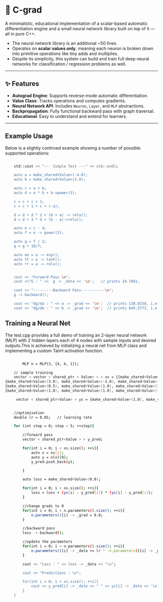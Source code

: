 # 🧠 C-grad

A minimalistic, educational implementation of a scalar-based automatic differentiation engine and a small neural network library built on top of it — all in pure C++.
- The neural network library is an additional ~50 lines.
- Operates on **scalar values only**, meaning each neuron is broken down into primitive operations like tiny adds and multiplies.
- Despite its simplicity, this system can build and train full deep neural networks for classification / regression problems as well.

---

## ✨ Features

- **Autograd Engine**: Supports reverse-mode automatic differentiation.
- **Value Class**: Tracks operations and computes gradients.
- **Neural Network API**: Includes `Neuron`, `Layer`, and `MLP` abstractions.
- **Backpropagation**: Fully functional backward pass with graph traversal.
- **Educational**: Easy to understand and extend for learners.

---

## Example Usage
Below is a slightly contrived example showing a number of possible supported operations:

``` bash

    std::cout << "--- Simple Test ---" << std::endl;

    auto a = make_shared<Value>(-4.0);
    auto b = make_shared<Value>(2.0);

    auto c = a + b;
    auto d = a * b + b->power(3);

    c = c + c + 1;
    c = c + 1 + c + (-a);

    d = d + d * 2 + (b + a) -> relu();
    d = d + 3 * d + (b - a)->relu();

    auto e = c - d;
    auto f = e -> power(2);

    auto g = f / 2;
    g = g + 10/f;

    auto ee = a -> exp();
    auto tt = a -> tanh();
    auto rr = a -> relu();


    cout << "Forward Pass \n";
    cout <<"G : " <<  g -> _data << '\n';   // prints 24.7041,

    cout << "---------Backward Pass-----------\n";
    g -> backward();

    cout << "dg/da : " << a -> _grad << '\n';  // prints 138.8338, i.e. the numerical value of dg/da
    cout << "dg/db : " << b -> _grad << '\n';  // prints 645.5773, i.e. the numerical value of dg/db

```



## Training a Neural Net
The test.cpp provides a full demo of training an 2-layer neural network (MLP) with 2 hidden layers each of 4 nodes with sample inputs and desired outputs.This is achieved by initializing a neural net from MLP class and implementing a custom TanH activation function.

``` bash

        MLP n = MLP(3, {4, 4, 1});

    // sample training
    vector < vector < shared_ptr < Value> > > xs = {{make_shared<Value>(2.0), make_shared<Value>(3.0), make_shared<Value>(-1.0)}, 
{make_shared<Value>(3.0), make_shared<Value>(-1.0), make_shared<Value>(0.5)},
{make_shared<Value>(0.5), make_shared<Value>(1.0), make_shared<Value>(1.0)},
{make_shared<Value>(1.0), make_shared<Value>(1.0), make_shared<Value>(-1.0)}};

     vector < shared_ptr<Value> > ys = {make_shared<Value>(1.0), make_shared<Value>(-1.0), make_shared<Value>(-1.0), make_shared<Value>(1.0)};

     
    //optimisation
    double lr = 0.05;   // learning rate

    for (int step = 0; step < 5; ++step){

        //forward pass
        vector < shared_ptr<Value > > y_pred;

        for(int i = 0; i < xs.size(); ++i){
            auto x = xs[i];
            auto y = n(x)[0];
            y_pred.push_back(y);

        }

        auto loss = make_shared<Value>(0.0);

        for(int i = 0; i < xs.size(); ++i){
            loss = loss + (ys[i] - y_pred[i]) * (ys[i] - y_pred[i]);
        }

        //change grads to 0
        for(int i = 0; i < n.parameters().size(); ++i){
            n.parameters()[i] -> _grad = 0.0;
        }

        //backward pass
        loss -> backward();

        //update the parameters
        for(int i = 0; i < n.parameters().size(); ++i){
            n.parameters()[i] -> _data += lr * -n.parameters()[i] -> _grad;
        }

        cout << "Loss : " << loss -> _data << "\n";

        cout << "Predictions : \n";

        for(int i = 0; i < xs.size(); ++i){
            cout << y_pred[i] -> _data << " " << ys[i] -> _data << '\n';
        }
    }

```
